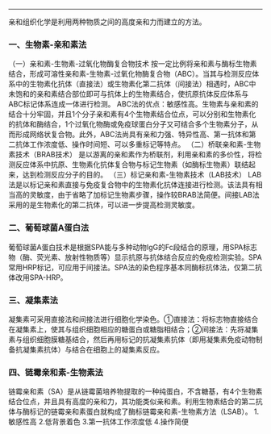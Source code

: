 ** **

亲和组织化学是利用两种物质之间的高度亲和力而建立的方法。

### 一、生物素-亲和素法
（一）亲和素-生物素-过氧化物酶复合物技术
按一定比例将亲和素与酶标生物素结合，形成可溶性亲和素-生物素-过氧化物酶复合物（ABC）。当其与检测反应体系中的生物素化抗体（直接法）或生物素化第二抗体（间接法）相遇时，ABC中未饱和的亲和素结合部位即可与抗体上的生物素结合，使抗原抗体反应体系与ABC标记体系连成一体进行检测。
ABC法的优点：敏感性高。生物素与亲和素的结合十分牢固，并且1个分子亲和素有4个生物素结合位点，可以分别和生物素化的抗体和酶结合，1个过氧化物酶或免疫球蛋白分子又可结合多个生物素分子，从而形成网络状复合物。此外，ABC法尚具有亲和力强、特异性高、第一抗体和第二抗体工作浓度低、操作时间短、可以多重标记等特点。 
（二）桥联亲和素-生物素技术（BRAB技术）
是以游离的亲和素作为桥联剂，利用亲和素的多价性，将检测反应体系中抗原、生物素化抗体复合物与标记生物素（如酶标生物素）联结起来，达到检测反应分子的目的。
（三）标记亲和素-生物素技术（LAB技术）
LAB法是以标记亲和素直接与免疫复合物中的生物素化抗体连接进行检测。该法具有相当高的灵敏度，由于省略了加标记生物素步骤，操作较BRAB法简便。间接LAB法采用的是生物素化的第二抗体，可以进一步提高检测灵敏度。

### 二、葡萄球菌A蛋白法
葡萄球菌A蛋白技术是根据SPA能与多种动物IgG的Fc段结合的原理，用SPA标志物（酶、荧光素、放射性物质等）显示抗原与抗体结合反应的免疫检测实验。SPA常用HRP标记，可应用于间接法。SPA法的染色程序基本同酶标抗体法，仅第二抗体改用SPA-HRP。

### 三、凝集素法
凝集素可采用直接法和间接法进行细胞化学染色。①直接法：将标志物直接结合在凝集素上，使其与组织细胞相应的糖蛋白或糖脂相结合；②间接法：先将凝集素与组织细胞膜糖基结合，然后再用标记的抗凝集素抗体（即用凝集素免疫动物制备抗凝集素抗体）与结合在细胞上的凝集素反应。

### 四、链霉亲和素-生物素法
链霉亲和素（SA）是从链霉菌培养物提取的一种纯蛋白，不含糖基，有4个生物素结合位点，并且具有高度的亲和力，其功能类似亲和素。利用生物素结合的第二抗体与酶标记的链霉亲和素蛋白就构成了酶标链霉亲和素-生物素方法（LSAB）。
1.敏感性高
2.低背景着色
3.第一抗体工作浓度低
4.操作简便
